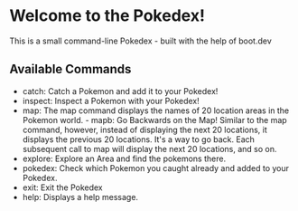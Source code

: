 # Welcome to the Pokedex!
This is a small command-line Pokedex - built with the help of boot.dev

## Available Commands
- catch: Catch a Pokemon and add it to your Pokedex!
- inspect: Inspect a Pokemon with your Pokedex!
- map: The map command displays the names of 20 location areas in the Pokemon world. - mapb: Go Backwards on the Map! Similar to the map command, however, instead of displaying the next 20 locations, it displays the previous 20 locations. It's a way to go back.
Each subsequent call to map will display the next 20 locations, and so on.
- explore: Explore an Area and find the pokemons there.
- pokedex: Check which Pokemon you caught already and added to your Pokedex.
- exit: Exit the Pokedex
- help: Displays a help message.
